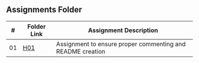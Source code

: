 ##  Assignments Folder

|   #   | Folder Link | Assignment Description |
| :---: | ----------- | ---------------------- |
|  01   | <a href="https://github.com/jstevens8185/2143-OOP-stevens/tree/master/Assignments/H01">H01</a>  | Assignment to ensure proper commenting and README creation |